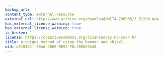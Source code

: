 ```yaml
---
backup_url: ''
content_type: external-resource
external_url: http://www.archive.org/download/MIT4.296S05/3_512kb.mp4
has_external_licence_warning: true
has_external_license_warning: true
is_broken: ''
license: https://creativecommons.org/licenses/by-nc-sa/4.0/
title: A unique method of using the hammer and chisel.
uid: d2f6421f-50ad-4000-9852-76cf66629bd5
---
```

